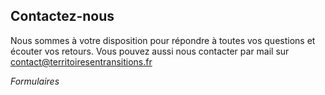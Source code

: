 ## Contactez-nous

Nous sommes à votre disposition pour répondre à toutes vos questions et écouter vos retours. Vous pouvez aussi nous contacter par mail sur [contact@territoiresentransitions.fr](mailto:contact@territoiresentransitions.fr?subject=Contact%20via%20territoiresentransitions.fr)

*Formulaires*
